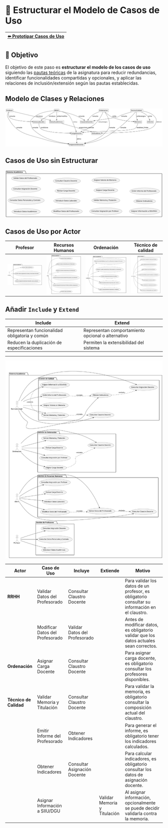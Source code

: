# 📝 Estructurar el Modelo de Casos de Uso

| [⬅️ Prototipar Casos de Uso](PrototiparCasosDeUso.md) |
|:--|

## 🎯 **Objetivo**

El objetivo de este paso es **estructurar el modelo de los casos de uso** siguiendo las [pautas teóricas](https://github.com/mmasias/IdSw1/blob/main/temario/contenidos/eCdU.md) de la asignatura para reducir redundancias, identificar funcionalidades compartidas y opcionales, y aplicar las relaciones de inclusión/extensión según las pautas establecidas. 

## Modelo de Clases y Relaciones

![Clases y Relaciones](/images/modelosUML/CdU/EstructurarCasosDeUso/ClasesRelaciones.svg)

## Casos de Uso sin Estructurar

![Casos de Uso](/images/modelosUML/CdU/EstructurarCasosDeUso/CdU.svg)

## Casos de Uso por Actor

| Profesor | Recursos Humanos | Ordenación | Técnico de calidad |
|----------|------------------|------------|--------------------|
| ![Diagrama Profesor](/images/modelosUML/CdU/EstructurarCasosDeUso/profesor.svg) | ![Diagrama Recursos Humanos](/images/modelosUML/CdU/EstructurarCasosDeUso/RRHH.svg) | ![Diagrama Ordenacion](/images/modelosUML/CdU/EstructurarCasosDeUso/Ordenacion.svg) | ![Diagrama Tecnico de Calidad](/images/modelosUML/CdU/EstructurarCasosDeUso/TecnicoCalidad.svg) |

## Añadir `Include` y `Extend`

|Include|Extend
|-|-
|Representan funcionalidad obligatoria y común|Representan comportamiento opcional o alternativo
|Reducen la duplicación de especificaciones|Permiten la extensibilidad del sistema

---

![](/images/modelosUML/CdU/EstructurarCasosDeUso/Sistema.svg)

| **Actor**             | **Caso de Uso**                   | **Incluye**                       | **Extiende**                 | **Motivo**                                                                                     |
|-----------------------|-----------------------------------|-----------------------------------|------------------------------|------------------------------------------------------------------------------------------------|
| **RRHH**              | Validar Datos del Profesorado     | Consultar Claustro Docente        |                              | Para validar los datos de un profesor, es obligatorio consultar su información en el claustro. |
|                       | Modificar Datos del Profesorado   | Validar Datos del Profesorado     |                              | Antes de modificar datos, es obligatorio validar que los datos actuales sean correctos.        |
| **Ordenación**        | Asignar Carga Docente             | Consultar Claustro Docente        |                              | Para asignar carga docente, es obligatorio consultar los profesores disponibles.               |
| **Técnico de Calidad**| Validar Memoria y Titulación      | Consultar Claustro Docente        |                              | Para validar la memoria, es obligatorio consultar la composición actual del claustro.          |
|                       | Emitir Informe del Profesorado    | Obtener Indicadores               |                              | Para generar el informe, es obligatorio tener los indicadores calculados.                      |
|                       | Obtener Indicadores               | Consultar Asignación Docente      |                              | Para calcular indicadores, es obligatorio consultar los datos de asignación docente.           |
|                       | Asignar Información a SIIU/DGU    |                                   | Validar Memoria y Titulación | Al asignar información, opcionalmente se puede decidir validarla contra la memoria.            |